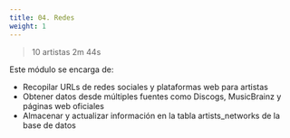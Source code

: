 ```yaml
---
title: 04. Redes
weight: 1
---
```


> 10 artistas 2m 44s

Este módulo se encarga de:
- Recopilar URLs de redes sociales y plataformas web para artistas
- Obtener datos desde múltiples fuentes como Discogs, MusicBrainz y páginas web oficiales
- Almacenar y actualizar información en la tabla artists_networks de la base de datos

